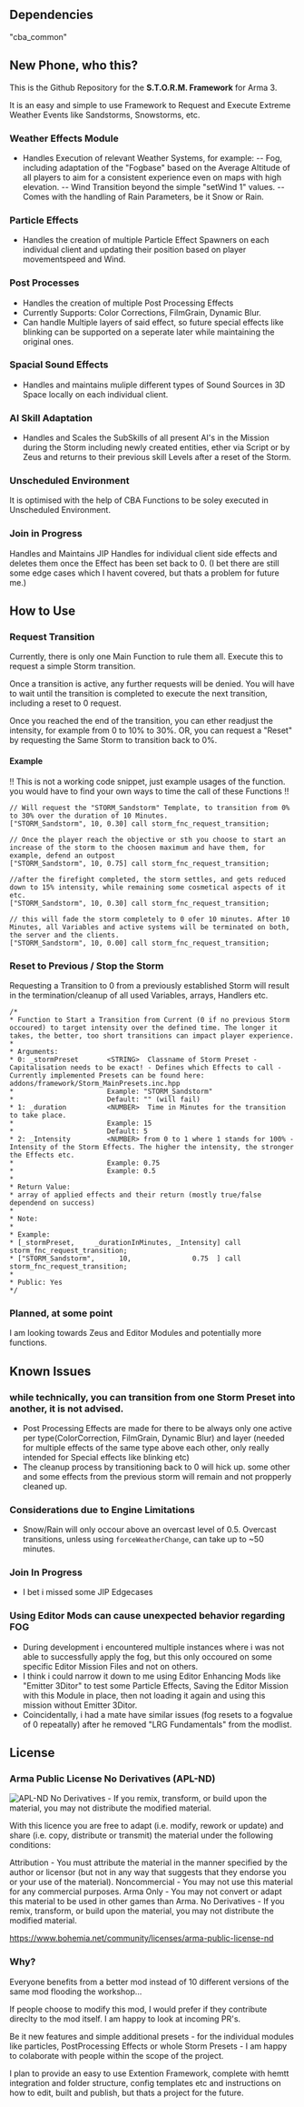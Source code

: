 ## Dependencies
"cba_common"

## New Phone, who this?

This is the Github Repository for the **S.T.O.R.M. Framework** for Arma 3.

It is an easy and simple to use Framework to Request and Execute Extreme Weather Events like Sandstorms, Snowstorms, etc.

### Weather Effects Module
- Handles Execution of relevant Weather Systems, for example:
-- Fog, including adaptation of the "Fogbase" based on the Average Altitude of all players to aim for a consistent experience even on maps with high elevation.
-- Wind Transition beyond the simple "setWind 1" values.
-- Comes with the handling of Rain Parameters, be it Snow or Rain.

### Particle Effects
- Handles the creation of multiple Particle Effect Spawners on each individual client and updating their position based on player movementspeed and Wind.

### Post Processes
- Handles the creation of multiple Post Processing Effects
- Currently Supports: Color Corrections, FilmGrain, Dynamic Blur. 
- Can handle Multiple layers of said effect, so future special effects like blinking can be supported on a seperate later while maintaining the original ones.

### Spacial Sound Effects
- Handles and maintains muliple different types of Sound Sources in 3D Space locally on each individual client.

### AI Skill Adaptation
- Handles and Scales the SubSkills of all present AI's in the Mission during the Storm including newly created entities, ether via Script or by Zeus and returns to their previous skill Levels after a reset of the Storm.

### Unscheduled Environment
It is optimised with the help of CBA Functions to be soley executed in Unscheduled Environment.

### Join in Progress
Handles and Maintains JIP Handles for individual client side effects and deletes them once the Effect has been set back to 0.
(I bet there are still some edge cases which I havent covered, but thats a problem for future me.)

## How to Use
### Request Transition
Currently, there is only one Main Function to rule them all. Execute this to request a simple Storm transition.

Once a transition is active, any further requests will be denied. 
You will have to wait until the transition is completed to execute the next transition, including a reset to 0 request.

Once you reached the end of the transition, you can ether readjust the intensity, for example from 0 to 10% to 30%.
OR, you can request a "Reset" by requesting the Same Storm to transition back to 0%.

#### Example
!! This is not a working code snippet, just example usages of the function. you would have to find your own ways to time the call of these Functions !!
```sqf
// Will request the "STORM_Sandstorm" Template, to transition from 0% to 30% over the duration of 10 Minutes.
["STORM_Sandstorm", 10, 0.30] call storm_fnc_request_transition;
```
```sqf
// Once the player reach the objective or sth you choose to start an increase of the storm to the choosen maximum and have them, for example, defend an outpost
["STORM_Sandstorm", 10, 0.75] call storm_fnc_request_transition;
```
```sqf
//after the firefight completed, the storm settles, and gets reduced down to 15% intensity, while remaining some cosmetical aspects of it etc.
["STORM_Sandstorm", 10, 0.30] call storm_fnc_request_transition;
```
```sqf
// this will fade the storm completely to 0 ofer 10 minutes. After 10 Minutes, all Variables and active systems will be terminated on both, the server and the clients.
["STORM_Sandstorm", 10, 0.00] call storm_fnc_request_transition;
```

### Reset to Previous / Stop the Storm
Requesting a Transition to 0 from a previously established Storm will result in the termination/cleanup of all used Variables, arrays, Handlers etc.


```sqf
/*
* Function to Start a Transition from Current (0 if no previous Storm occoured) to target intensity over the defined time. The longer it takes, the better, too short transitions can impact player experience.
*
* Arguments:
* 0: _stormPreset       <STRING>  Classname of Storm Preset - Capitalisation needs to be exact! - Defines which Effects to call - Currently implemented Presets can be found here: addons/framework/Storm_MainPresets.inc.hpp
*                       Example: "STORM_Sandstorm"
*                       Default: "" (will fail)
* 1: _duration          <NUMBER>  Time in Minutes for the transition to take place.
*                       Example: 15
*                       Default: 5
* 2: _Intensity         <NUMBER> from 0 to 1 where 1 stands for 100% - Intensity of the Storm Effects. The higher the intensity, the stronger the Effects etc.
*                       Example: 0.75
*                       Example: 0.5
*
* Return Value:
* array of applied effects and their return (mostly true/false dependend on success)
*
* Note: 
*
* Example:
* [_stormPreset,     _durationInMinutes, _Intensity] call storm_fnc_request_transition;
* ["STORM_Sandstorm",      10,               0.75  ] call storm_fnc_request_transition;
* 
* Public: Yes
*/
```

### Planned, at some point
I am looking towards Zeus and Editor Modules and potentially more functions.

## Known Issues
### while technically, you can transition from one Storm Preset into another, it is not advised.
- Post Processing Effects are made for there to be always only one active per type(ColorCorrection, FilmGrain, Dynamic Blur) and layer (needed for multiple effects of the same type above each other, only really intended for Special effects like blinking etc)
- The cleanup process by transitioning back to 0 will hick up. some other and some effects from the previous storm will remain and not propperly cleaned up.

### Considerations due to Engine Limitations
- Snow/Rain will only occour above an overcast level of 0.5. Overcast transitions, unless using `forceWeatherChange`, can take up to ~50 minutes.

### Join In Progress
- I bet i missed some JIP Edgecases

### Using Editor Mods can cause unexpected behavior regarding FOG
- During development i encountered multiple instances where i was not able to successfully apply the fog, but this only occoured on some specific Editor Mission Files and not on others.
- I think i could narrow it down to me using Editor Enhancing Mods like "Emitter 3Ditor" to test some Particle Effects, Saving the Editor Mission with this Module in place, then not loading it again and using this mission without Emitter 3Ditor.
- Coincidentally, i had a mate have similar issues (fog resets to a fogvalue of 0 repeatally) after he removed "LRG Fundamentals" from the modlist.



## License
### Arma Public License No Derivatives (APL-ND)
![APL-ND](https://www.bohemia.net/assets/img/licenses/APL-ND.png)
No Derivatives - If you remix, transform, or build upon the material, you may not distribute the modified material.

With this licence you are free to adapt (i.e. modify, rework or update) and share (i.e. copy, distribute or transmit) the material under the following conditions:

   Attribution - You must attribute the material in the manner specified by the author or licensor (but not in any way that suggests that they endorse you or your use of the material).
   Noncommercial - You may not use this material for any commercial purposes.
   Arma Only - You may not convert or adapt this material to be used in other games than Arma.
   No Derivatives - If you remix, transform, or build upon the material, you may not distribute the modified material.

https://www.bohemia.net/community/licenses/arma-public-license-nd

### Why?
Everyone benefits from a better mod instead of 10 different versions of the same mod flooding the workshop...

If people choose to modify this mod, I would prefer if they contribute direclty to the mod itself. I am happy to look at incoming PR's.

Be it new features and simple additional presets - for the individual modules like particles, PostProcessing Effects or whole Storm Presets - I am happy to colaborate with people within the scope of the project.

I plan to provide an easy to use Extention Framework, complete with hemtt integration and folder structure, config templates etc and instructions on how to edit, built and publish, but thats a project for the future.

